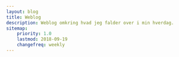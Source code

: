 ```yaml
---
layout: blog
title: Weblog
description: Weblog omkring hvad jeg falder over i min hverdag.
sitemap:
    priority: 1.0
    lastmod: 2018-09-19
    changefreq: weekly
---
```

